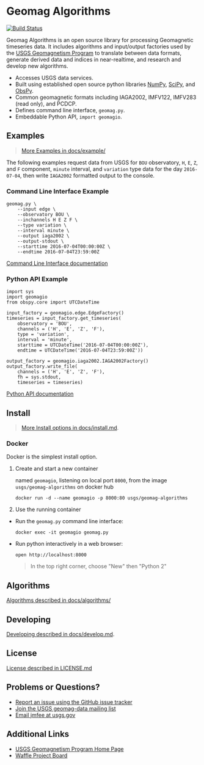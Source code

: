 Geomag Algorithms
=================
[![Build Status](https://travis-ci.org/usgs/geomag-algorithms.svg?branch=master)](https://travis-ci.org/usgs/geomag-algorithms)


Geomag Algorithms is an open source library for processing
Geomagnetic timeseries data.  It includes algorithms and input/output factories
used by the [USGS Geomagnetism Program](http://geomag.usgs.gov) to
  translate between data formats,
  generate derived data and indices in near-realtime,
  and research and develop new algorithms.


- Accesses USGS data services.
- Built using established open source python libraries
    [NumPy](http://www.numpy.org/),
    [SciPy](http://www.scipy.org/), and
    [ObsPy](http://www.obspy.org/).
- Common geomagnetic formats including
    IAGA2002,
    IMFV122,
    IMFV283 (read only), and
    PCDCP.
- Defines command line interface, `geomag.py`.
- Embeddable Python API, `import geomagio`.


## Examples
> [More Examples in docs/example/](./docs/example/)

The following examples request data from USGS for
  `BOU` observatory,
  `H`, `E`, `Z`, and `F` component,
  `minute` interval,
  and `variation` type data
  for the day `2016-07-04`,
then write `IAGA2002` formatted output to the console.

### Command Line Interface Example
```
geomag.py \
    --input edge \
    --observatory BOU \
    --inchannels H E Z F \
    --type variation \
    --interval minute \
    --output iaga2002 \
    --output-stdout \
    --starttime 2016-07-04T00:00:00Z \
    --endtime 2016-07-04T23:59:00Z
```
[Command Line Interface documentation](./docs/cli.md)

### Python API Example
```
import sys
import geomagio
from obspy.core import UTCDateTime

input_factory = geomagio.edge.EdgeFactory()
timeseries = input_factory.get_timeseries(
    observatory = 'BOU',
    channels = ('H', 'E', 'Z', 'F'),
    type = 'variation',
    interval = 'minute',
    starttime = UTCDateTime('2016-07-04T00:00:00Z'),
    endtime = UTCDateTime('2016-07-04T23:59:00Z'))

output_factory = geomagio.iaga2002.IAGA2002Factory()
output_factory.write_file(
    channels = ('H', 'E', 'Z', 'F'),
    fh = sys.stdout,
    timeseries = timeseries)
```
[Python API documentation](./docs/api.md)


## Install
> [More Install options in docs/install.md](./docs/install.md).

### Docker
Docker is the simplest install option.

1. Create and start a new container

    named `geomagio`,
    listening on local port `8000`,
    from the image `usgs/geomag-algorithms` on docker hub

    ```
    docker run -d --name geomagio -p 8000:80 usgs/geomag-algorithms
    ```

2. Use the running container

  - Run the `geomag.py` command line interface:

    ```
    docker exec -it geomagio geomag.py
    ```

  - Run python interactively in a web browser:

    ```
    open http://localhost:8000
    ```

    > In the top right corner, choose "New" then "Python 2"


## Algorithms
[Algorithms described in docs/algorithms/](./docs/algorithms)


## Developing
[Developing described in docs/develop.md](./docs/develop.md).


## License
[License described in LICENSE.md](./LICENSE.md)


## Problems or Questions?

- [Report an issue using the GitHub issue tracker](http://github.com/usgs/geomag-algorithms/issues)
- [Join the USGS geomag-data mailing list](https://geohazards.usgs.gov/mailman/listinfo/geomag-data)
- [Email jmfee at usgs.gov](mailto:jmfee@usgs.gov)


## Additional Links

- [USGS Geomagnetism Program Home Page](http://geomag.usgs.gov/)
- [Waffle Project Board](https://waffle.io/usgs/geomag-algorithms)
